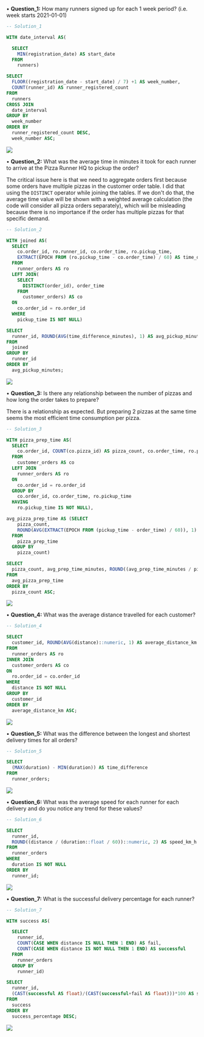 <span>•</span> **Question_1:** How many runners signed up for each 1 week period? (i.e. week starts 2021-01-01)
```sql
-- Solution_1

WITH date_interval AS(

  SELECT
    MIN(registration_date) AS start_date
  FROM
    runners)

SELECT
  FLOOR((registration_date - start_date) / 7) +1 AS week_number,
  COUNT(runner_id) AS runner_registered_count
FROM
  runners
CROSS JOIN
  date_interval
GROUP BY
  week_number
ORDER BY
  runner_registered_count DESC,
  week_number ASC;
```

![](https://github.com/MertKesenci/Images/blob/main/case_2_B_1.PNG?raw=true)

<span>•</span> **Question_2:**  What was the average time in minutes it took for each runner to arrive at the Pizza Runner HQ to pickup the order?

The critical issue here is that we need to aggregate orders first because some orders have multiple pizzas in the customer order table. I did that using the ``` DISTINCT ``` operator while joining the tables. If we don't do that, the average time value will be shown with a weighted average calculation (the code will consider all pizza orders separately), which will be misleading because there is no importance if the order has multiple pizzas for that specific demand.
```sql
-- Solution_2

WITH joined AS(
  SELECT 
    co.order_id, ro.runner_id, co.order_time, ro.pickup_time, 
    EXTRACT(EPOCH FROM (ro.pickup_time - co.order_time) / 60) AS time_difference_minutes
  FROM 
    runner_orders AS ro
  LEFT JOIN(
    SELECT
      DISTINCT(order_id), order_time
    FROM
      customer_orders) AS co
  ON
    co.order_id = ro.order_id
  WHERE
    pickup_time IS NOT NULL)

SELECT
  runner_id, ROUND(AVG(time_difference_minutes), 1) AS avg_pickup_minutes
FROM
  joined
GROUP BY
  runner_id
ORDER BY
  avg_pickup_minutes;
```

![](https://github.com/MertKesenci/Images/blob/main/case_2_B_2.PNG?raw=true)

<span>•</span> **Question_3:** Is there any relationship between the number of pizzas and how long the order takes to prepare?

There is a relationship as expected. But preparing 2 pizzas at the same time seems the most efficient time consumption per pizza.

```sql
-- Solution_3

WITH pizza_prep_time AS(
  SELECT
    co.order_id, COUNT(co.pizza_id) AS pizza_count, co.order_time, ro.pickup_time
  FROM
    customer_orders AS co
  LEFT JOIN
    runner_orders AS ro
  ON
    co.order_id = ro.order_id
  GROUP BY
    co.order_id, co.order_time, ro.pickup_time
  HAVING
    ro.pickup_time IS NOT NULL),

avg_pizza_prep_time AS (SELECT
    pizza_count,
    ROUND(AVG(EXTRACT(EPOCH FROM (pickup_time - order_time) / 60)), 1) AS avg_prep_time_minutes
  FROM
    pizza_prep_time
  GROUP BY
    pizza_count)

SELECT
  pizza_count, avg_prep_time_minutes, ROUND((avg_prep_time_minutes / pizza_count), 1) AS avg_prep_time_per_pizza_minutes
FROM
  avg_pizza_prep_time
ORDER BY
  pizza_count ASC;
```

![](https://github.com/MertKesenci/Images/blob/main/case_2_B_3.PNG?raw=true)

<span>•</span> **Question_4:** What was the average distance travelled for each customer?
```sql
-- Solution_4

SELECT
  customer_id, ROUND(AVG(distance)::numeric, 1) AS average_distance_km
FROM
  runner_orders AS ro
INNER JOIN
  customer_orders AS co
ON
  ro.order_id = co.order_id
WHERE
  distance IS NOT NULL
GROUP BY
  customer_id
ORDER BY
  average_distance_km ASC;
```

![](https://github.com/MertKesenci/Images/blob/main/case_2_B_4.PNG?raw=true)

<span>•</span> **Question_5:** What was the difference between the longest and shortest delivery times for all orders?
```sql
-- Solution_5

SELECT
  (MAX(duration) - MIN(duration)) AS time_difference
FROM
  runner_orders;
```

![](https://github.com/MertKesenci/Images/blob/main/case_2_B_5.PNG?raw=true)

<span>•</span> **Question_6:** What was the average speed for each runner for each delivery and do you notice any trend for these values?
```sql
-- Solution_6

SELECT
  runner_id,
  ROUND((distance / (duration::float / 60))::numeric, 2) AS speed_km_h
FROM
  runner_orders
WHERE
  duration IS NOT NULL
ORDER BY
  runner_id;
```

![](https://github.com/MertKesenci/Images/blob/main/case_2_B_6.PNG?raw=true)

<span>•</span> **Question_7:**  What is the successful delivery percentage for each runner?
```sql
-- Solution_7

WITH success AS(

  SELECT
    runner_id,
    COUNT(CASE WHEN distance IS NULL THEN 1 END) AS fail,
    COUNT(CASE WHEN distance IS NOT NULL THEN 1 END) AS successful
  FROM
    runner_orders
  GROUP BY
    runner_id)

SELECT
  runner_id,
  (CAST(successful AS float)/(CAST(successful+fail AS float)))*100 AS success_percentage
FROM
  success
ORDER BY
  success_percentage DESC;
```

![](https://github.com/MertKesenci/Images/blob/main/Case_2_B_7.PNG?raw=true)